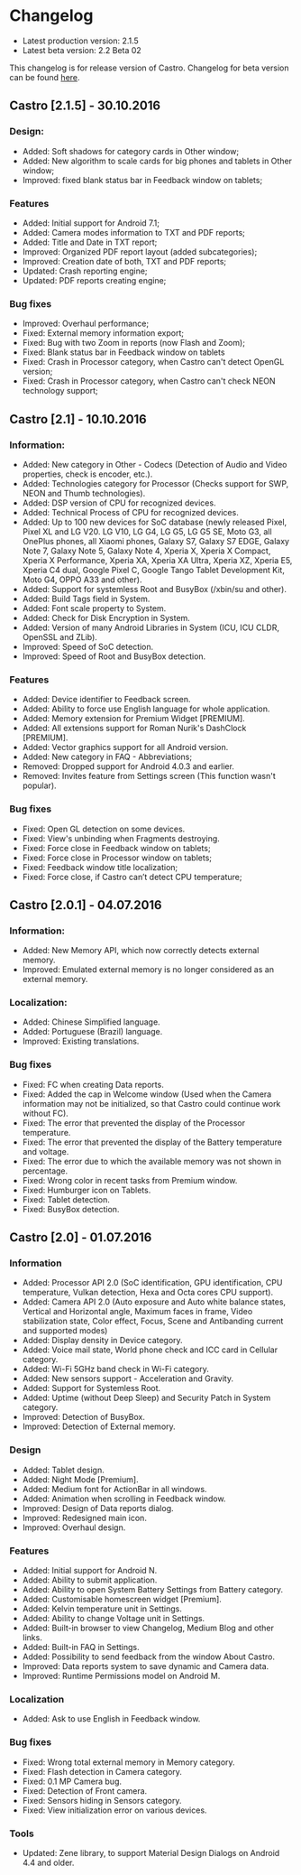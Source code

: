 # Changelog

- Latest production version: 2.1.5
- Latest beta version: 2.2 Beta 02

This changelog is for release version of Castro. Changelog for beta version can be found [here](CHANGELOG_BETA.md).

## Castro [2.1.5] - 30.10.2016
### Design:
- Added: Soft shadows for category cards in Other window;
- Added: New algorithm to scale cards for big phones and tablets in Other window;
- Improved: fixed blank status bar in Feedback window on tablets;

### Features
- Added: Initial support for Android 7.1;
- Added: Camera modes information to TXT and PDF reports;
- Added: Title and Date in TXT report;
- Improved: Organized PDF report layout (added subcategories);
- Improved: Creation date of both, TXT and PDF reports;
- Updated: Crash reporting engine;
- Updated: PDF reports creating engine;

### Bug fixes
- Improved: Overhaul performance;
- Fixed: External memory information export;
- Fixed: Bug with two Zoom in reports (now Flash and Zoom);
- Fixed: Blank status bar in Feedback window on tablets
- Fixed: Crash in Processor category, when Castro can't detect OpenGL version;
- Fixed: Crash in Processor category, when Castro can't check NEON technology support;

## Castro [2.1] - 10.10.2016
### Information:
- Added: New category in Other - Codecs (Detection of Audio and Video properties, check is encoder, etc.).
- Added: Technologies category for Processor (Checks support for SWP, NEON and Thumb technologies).
- Added: DSP version of CPU for recognized devices.
- Added: Technical Process of CPU for recognized devices.
- Added: Up to 100 new devices for SoC database (newly released Pixel, Pixel XL and LG V20. LG V10, LG G4, LG G5, LG G5 SE, Moto G3, all OnePlus phones, all Xiaomi phones, Galaxy S7, Galaxy S7 EDGE, Galaxy Note 7, Galaxy Note 5, Galaxy Note 4, Xperia X, Xperia X Compact, Xperia X Performance, Xperia XA, Xperia XA Ultra, Xperia XZ, Xperia E5, Xperia C4 dual, Google Pixel C, Google Tango Tablet Development Kit, Moto G4, OPPO A33 and other).
- Added: Support for systemless Root and BusyBox (/xbin/su and other).
- Added: Build Tags field in System.
- Added: Font scale property to System.
- Added: Check for Disk Encryption in System.
- Added: Version of many Android Libraries in System (ICU, ICU CLDR, OpenSSL and ZLib).
- Improved: Speed of SoC detection.
- Improved: Speed of Root and BusyBox detection.

### Features
- Added: Device identifier to Feedback screen.
- Added: Ability to force use English language for whole application.
- Added: Memory extension for Premium Widget [PREMIUM].
- Added: All extensions support for Roman Nurik's DashClock [PREMIUM].
- Added: Vector graphics support for all Android version.
- Added: New category in FAQ - Abbreviations;
- Removed: Dropped support for Android 4.0.3 and earlier.
- Removed: Invites feature from Settings screen (This function wasn't popular).

### Bug fixes
- Fixed: Open GL detection on some devices.
- Fixed: View's unbinding when Fragments destroying.
- Fixed: Force close in Feedback window on tablets;
- Fixed: Force close in Processor window on tablets;
- Fixed: Feedback window title localization;
- Fixed: Force close, if Castro can’t detect CPU temperature;

## Castro [2.0.1] - 04.07.2016
### Information:
- Added: New Memory API, which now correctly detects external memory.
- Improved: Emulated external memory is no longer considered as an external memory.

### Localization:
- Added: Chinese Simplified language.
- Added: Portuguese (Brazil) language.
- Improved: Existing translations.

### Bug fixes
- Fixed: FC when creating Data reports.
- Fixed: Added the cap in Welcome window (Used when the Сamera information may not be initialized, so that Castro could continue work without FC).
- Fixed: The error that prevented the display of the Processor temperature.
- Fixed: The error that prevented the display of the Battery temperature and voltage.
- Fixed: The error due to which the available memory was not shown in percentage.
- Fixed: Wrong color in recent tasks from Premium window.
- Fixed: Humburger icon on Tablets.
- Fixed: Tablet detection.
- Fixed: BusyBox detection.

## Castro [2.0] - 01.07.2016
### Information
- Added: Processor API 2.0 (SoC identification, GPU identification, CPU temperature, Vulkan detection, Hexa and Octa cores CPU support).
- Added: Camera API 2.0 (Auto exposure and Auto white balance states, Vertical and Horizontal angle, Maximum faces in frame, Video stabilization state, Color effect, Focus, Scene and Antibanding current and supported modes)
- Added: Display density in Device category.
- Added: Voice mail state, World phone check and ICC card in Cellular category.
- Added: Wi-Fi 5GHz band check in Wi-Fi category.
- Added: New sensors support - Acceleration and Gravity.
- Added: Support for Systemless Root.
- Added: Uptime (without Deep Sleep) and Security Patch in System category.
- Improved: Detection of BusyBox.
- Improved: Detection of External memory.

### Design
- Added: Tablet design.
- Added: Night Mode [Premium].
- Added: Medium font for ActionBar in all windows.
- Added: Animation when scrolling in Feedback window.
- Improved: Design of Data reports dialog.
- Improved: Redesigned main icon.
- Improved: Overhaul design.

### Features
- Added: Initial support for Android N.
- Added: Ability to submit application.
- Added: Ability to open System Battery Settings from Battery category.
- Added: Customisable homescreen widget [Premium].
- Added: Kelvin temperature unit in Settings.
- Added: Ability to change Voltage unit in Settings.
- Added: Built-in browser to view Changelog, Medium Blog and other links.
- Added: Built-in FAQ in Settings.
- Added: Possibility to send feedback from the window About Castro.
- Improved: Data reports system to save dynamic and Camera data.
- Improved: Runtime Permissions model on Android M.

### Localization
- Added: Ask to use English in Feedback window.

### Bug fixes
- Fixed: Wrong total external memory in Memory category.
- Fixed: Flash detection in Camera category.
- Fixed: 0.1 MP Camera bug.
- Fixed: Detection of Front camera.
- Fixed: Sensors hiding in Sensors category.
- Fixed: View initialization error on various devices.

### Tools
- Updated: Zene library, to support Material Design Dialogs on Android 4.4 and older.
